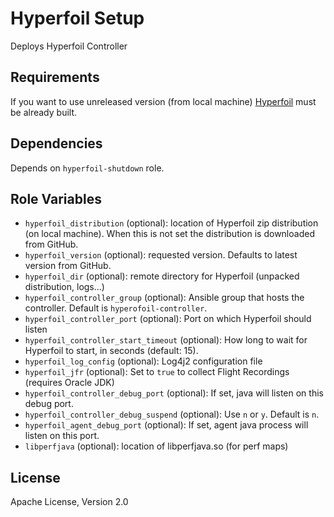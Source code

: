 Hyperfoil Setup
=========

Deploys Hyperfoil Controller

Requirements
------------

If you want to use unreleased version (from local machine) [Hyperfoil](https://github.com/Hyperfoil/Hyperfoil) must be already built.

Dependencies
------------

Depends on `hyperfoil-shutdown` role.

Role Variables
--------------

* `hyperfoil_distribution` (optional): location of Hyperfoil zip distribution (on local machine). When this is not set the distribution is downloaded from GitHub.
* `hyperfoil_version` (optional): requested version. Defaults to latest version from GitHub.
* `hyperfoil_dir` (optional): remote directory for Hyperfoil (unpacked distribution, logs...)
* `hyperfoil_controller_group` (optional): Ansible group that hosts the controller. Default is `hyperofoil-controller`.
* `hyperfoil_controller_port` (optional): Port on which Hyperfoil should listen
* `hyperfoil_controller_start_timeout` (optional): How long to wait for Hyperfoil to start, in seconds (default: 15).
* `hyperfoil_log_config` (optional): Log4j2 configuration file
* `hyperfoil_jfr` (optional): Set to `true` to collect Flight Recordings (requires Oracle JDK)
* `hyperfoil_controller_debug_port` (optional): If set, java will listen on this debug port.
* `hyperfoil_controller_debug_suspend` (optional): Use `n` or `y`. Default is `n`.
* `hyperfoil_agent_debug_port` (optional): If set, agent java process will listen on this port.
* `libperfjava` (optional): location of libperfjava.so (for perf maps)

License
-------

Apache License, Version 2.0
